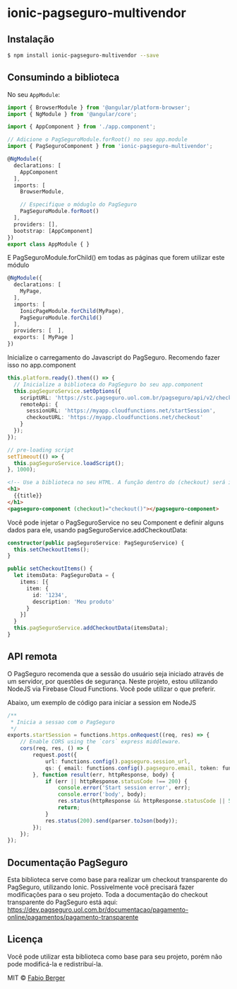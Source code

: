 # ionic-pagseguro-multivendor

## Instalação

```bash
$ npm install ionic-pagseguro-multivendor --save
```

## Consumindo a biblioteca

No seu `AppModule`:

```typescript
import { BrowserModule } from '@angular/platform-browser';
import { NgModule } from '@angular/core';

import { AppComponent } from './app.component';

// Adicione o PagSeguroModule.forRoot() no seu app.module
import { PagSeguroComponent } from 'ionic-pagseguro-multivendor';

@NgModule({
  declarations: [
    AppComponent
  ],
  imports: [
    BrowserModule,

    // Especifique o móduglo do PagSeguro
    PagSeguroModule.forRoot()
  ],
  providers: [],
  bootstrap: [AppComponent]
})
export class AppModule { }
```

E PagSeguroModule.forChild() em todas as páginas que forem utilizar este módulo
```typescript
@NgModule({
  declarations: [
    MyPage,
  ],
  imports: [
    IonicPageModule.forChild(MyPage),
    PagSeguroModule.forChild()
  ],
  providers: [  ],
  exports: [ MyPage ]
})
```

Inicialize o carregamento do Javascript do PagSeguro. Recomendo fazer isso no app.component
```typescript
this.platform.ready().then(() => {
  // Inicialize a biblioteca do PagSeguro bo seu app.component
  this.pagSeguroService.setOptions({
    scriptURL: 'https://stc.pagseguro.uol.com.br/pagseguro/api/v2/checkout/pagseguro.directpayment.js',
    remoteApi: {
      sessionURL: 'https://myapp.cloudfunctions.net/startSession',
      checkoutURL: 'https://myapp.cloudfunctions.net/checkout'
    } 
  });
}); 

// pre-loading script
setTimeout(() => {
  this.pagSeguroService.loadScript();
}, 1000);
```

```html
<!-- Use a biblioteca no seu HTML. A função dentro do (checkout) será invocada quando o usuário clicar em Efetuar pagamento  -->
<h1>
  {{title}}
</h1>
<pagseguro-component (checkout)="checkout()"></pagseguro-component>
```

Você pode injetar o PagSeguroService no seu Component e definir alguns dados para ele, usando pagSeguroService.addCheckoutData:
```typescript
constructor(public pagSeguroService: PagSeguroService) {
  this.setCheckoutItems();
}

public setCheckoutItems() {
  let itemsData: PagSeguroData = {
    items: [{
      item: {
        id: '1234',
        description: 'Meu produto'
      }
    }]
  }
  this.pagSeguroService.addCheckoutData(itemsData);
}
```

## API remota
O PagSeguro recomenda que a sessão do usuário seja iniciado através de um servidor, por questões de segurança.
Neste projeto, estou utilizando NodeJS via Firebase Cloud Functions. Você pode utilizar o que preferir.

Abaixo, um exemplo de código para iniciar a session em NodeJS

```typescript
/**
 * Inicia a sessao com o PagSeguro
 */
exports.startSession = functions.https.onRequest((req, res) => {
    // Enable CORS using the `cors` express middleware.
    cors(req, res, () => {
        request.post({
            url: functions.config().pagseguro.session_url,
            qs: { email: functions.config().pagseguro.email, token: functions.config().pagseguro.token }
        }, function result(err, httpResponse, body) {
            if (err || httpResponse.statusCode !== 200) {
                console.error('Start session error', err);
                console.error('body', body);
                res.status(httpResponse && httpResponse.statusCode || 500).send();
                return;
            }
            res.status(200).send(parser.toJson(body));
        });
    });
});
```

## Documentação PagSeguro
Esta biblioteca serve como base para realizar um checkout transparente do PagSeguro, utilizando Ionic.
Possivelmente você precisará fazer modificações para o seu projeto.
Toda a documentação do checkout transparente do PagSeguro está aqui: https://dev.pagseguro.uol.com.br/documentacao/pagamento-online/pagamentos/pagamento-transparente

## Licença

Você pode utilizar esta biblioteca como base para seu projeto, porém não pode modificá-la e redistribuí-la.

MIT © [Fabio Berger](mailto:fabioberger@gmail.com)
